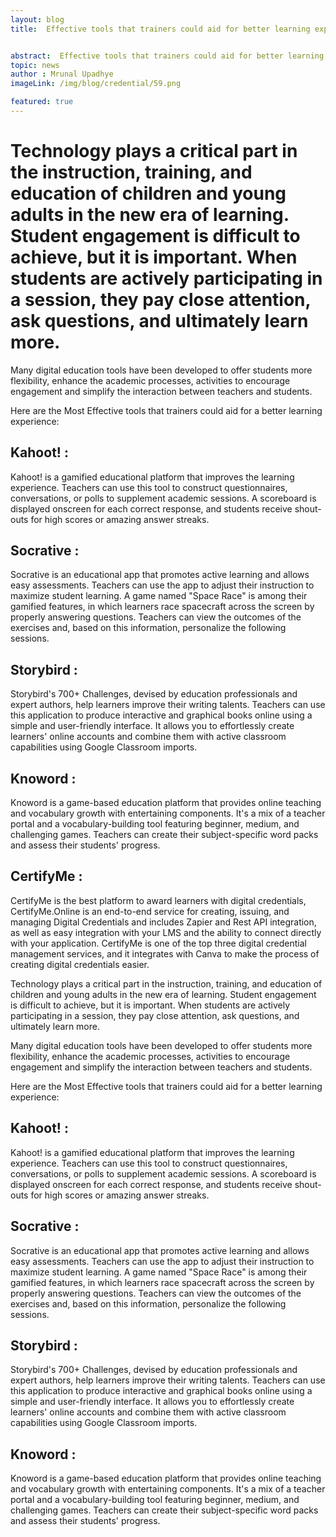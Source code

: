 ```yaml
---
layout: blog
title:  Effective tools that trainers could aid for better learning experience


abstract:  Effective tools that trainers could aid for better learning experience
topic: news
author : Mrunal Upadhye
imageLink: /img/blog/credential/59.png

featured: true
---
```


# Technology plays a critical part in the instruction, training, and education of children and young adults in the new era of learning. Student engagement is difficult to achieve, but it is important. When students are actively participating in a session, they pay close attention, ask questions, and ultimately learn more.

Many digital education tools have been developed to offer students more flexibility, enhance the academic processes, activities to encourage engagement and simplify the interaction between teachers and students.

Here are the Most Effective tools that trainers could aid for a better learning experience:

## Kahoot! :

Kahoot! is a gamified educational platform that improves the learning experience. Teachers can use this tool to construct questionnaires, conversations, or polls to supplement academic sessions. A scoreboard is displayed onscreen for each correct response, and students receive shout-outs for high scores or amazing answer streaks.

## Socrative :

Socrative is an educational app that promotes active learning and allows easy assessments. Teachers can use the app to adjust their instruction to maximize student learning. A game named "Space Race" is among their gamified features, in which learners race spacecraft across the screen by properly answering questions. Teachers can view the outcomes of the exercises and, based on this information, personalize the following sessions.

## Storybird :

Storybird's 700+ Challenges, devised by education professionals and expert authors, help learners improve their writing talents. Teachers can use this application to produce interactive and graphical books online using a simple and user-friendly interface. It allows you to effortlessly create learners' online accounts and combine them with active classroom capabilities using Google Classroom imports. 

## Knoword :

Knoword is a game-based education platform that provides online teaching and vocabulary growth with entertaining components. It's a mix of a teacher portal and a vocabulary-building tool featuring beginner, medium, and challenging games. Teachers can create their subject-specific word packs and assess their students' progress.

## CertifyMe :

CertifyMe is the best platform to award learners with digital credentials, CertifyMe.Online is an end-to-end service for creating, issuing, and managing Digital Credentials and includes Zapier and Rest API integration, as well as easy integration with your LMS and the ability to connect directly with your application. CertifyMe is one of the top three digital credential management services, and it integrates with Canva to make the process of creating digital credentials easier.



Technology plays a critical part in the instruction, training, and education of children and young adults in the new era of learning. Student engagement is difficult to achieve, but it is important. When students are actively participating in a session, they pay close attention, ask questions, and ultimately learn more.

Many digital education tools have been developed to offer students more flexibility, enhance the academic processes, activities to encourage engagement and simplify the interaction between teachers and students.

Here are the Most Effective tools that trainers could aid for a better learning experience:

## Kahoot! :

Kahoot! is a gamified educational platform that improves the learning experience. Teachers can use this tool to construct questionnaires, conversations, or polls to supplement academic sessions. A scoreboard is displayed onscreen for each correct response, and students receive shout-outs for high scores or amazing answer streaks.

## Socrative :

Socrative is an educational app that promotes active learning and allows easy assessments. Teachers can use the app to adjust their instruction to maximize student learning. A game named "Space Race" is among their gamified features, in which learners race spacecraft across the screen by properly answering questions. Teachers can view the outcomes of the exercises and, based on this information, personalize the following sessions.

## Storybird :

Storybird's 700+ Challenges, devised by education professionals and expert authors, help learners improve their writing talents. Teachers can use this application to produce interactive and graphical books online using a simple and user-friendly interface. It allows you to effortlessly create learners' online accounts and combine them with active classroom capabilities using Google Classroom imports. 

## Knoword :

Knoword is a game-based education platform that provides online teaching and vocabulary growth with entertaining components. It's a mix of a teacher portal and a vocabulary-building tool featuring beginner, medium, and challenging games. Teachers can create their subject-specific word packs and assess their students' progress.

